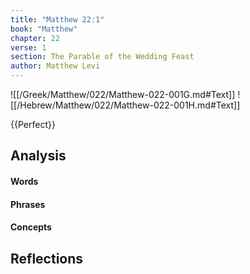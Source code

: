 ```yaml
---
title: "Matthew 22:1"
book: "Matthew"
chapter: 22
verse: 1
section: The Parable of the Wedding Feast
author: Matthew Levi
---
```

![[/Greek/Matthew/022/Matthew-022-001G.md#Text]]
![[/Hebrew/Matthew/022/Matthew-022-001H.md#Text]]

{{Perfect}}

## Analysis

#### Words

#### Phrases

#### Concepts

## Reflections
